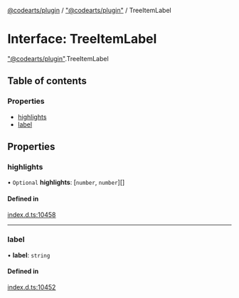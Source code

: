 [@codearts/plugin](../README.md) / ["@codearts/plugin"](../modules/_codearts_plugin_.md) / TreeItemLabel

# Interface: TreeItemLabel

["@codearts/plugin"](../modules/_codearts_plugin_.md).TreeItemLabel

## Table of contents

### Properties

- [highlights](codearts_plugin_.TreeItemLabel.md#highlights)
- [label](codearts_plugin_.TreeItemLabel.md#label)

## Properties

### highlights

• `Optional` **highlights**: [`number`, `number`][]

#### Defined in

[index.d.ts:10458](https://github.com/huaweicloud/cloudide-plugin-api/blob/3b0eee8/index.d.ts#L10458)

___

### label

• **label**: `string`

#### Defined in

[index.d.ts:10452](https://github.com/huaweicloud/cloudide-plugin-api/blob/3b0eee8/index.d.ts#L10452)
